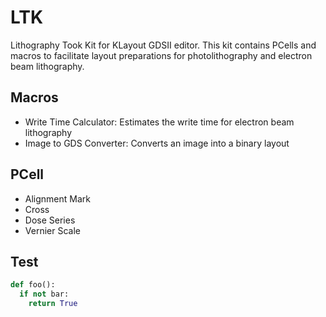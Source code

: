 # LTK
Lithography Took Kit for KLayout GDSII editor. This kit contains PCells and macros to facilitate layout preparations for photolithography and electron beam lithography.

## Macros
* Write Time Calculator:  Estimates the write time for electron beam lithography
* Image to GDS Converter: Converts an image into a binary layout

## PCell
* Alignment Mark
* Cross
* Dose Series
* Vernier Scale

## Test
```python
def foo():
  if not bar:
    return True
```
